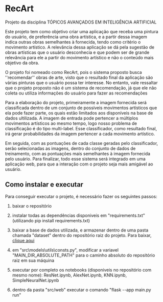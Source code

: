 # RecArt

Projeto da disciplina TÓPICOS AVANÇADOS EM INTELIGÊNCIA ARTIFICIAL

Este projeto tem como objetivo criar uma aplicação que receba uma pintura do usuário, 
de preferência uma obra artística, e a partir dessa imagem indica outras obras semelhantes à fornecida,
tendo como critério o movimento artístico. A relevância dessa aplicação se dá pela sugestão de obras artísticas 
que o usuário desconhecia e que podem ser de grande relevância para ele a partir do movimento artístico e não o conteúdo mais objetivo da obra.

O projeto foi nomeado como RecArt, pois o sistema proposto busca ''recomendar'' 
obras de arte, visto que o resultado final da aplicação são várias pinturas que o usuário possa ter interesse.
No entanto, vale ressaltar que o projeto proposto não é um sistema de recomendação, já que ele não coleta ou 
utiliza informações do usuário para fazer as recomendações

Para a elaboração do projeto, primeiramente a imagem fornecida será classificada dentro de um 
conjunto de possíveis movimentos artísticos que ela pode fazer parte, os quais estão limitados aos disponíveis na base de 
dados ultilizada. A imagem de entrada pode pertencer a múltiplos movimentos artísticos ao mesmo tempo,
logo nosso problema de classificação é do tipo multi-label. Esse classificador, 
como resultado final, irá gerar probabilidades da imagem pertencer a cada movimento artístico.

Em seguida, com as pontuações de cada classe geradas pelo classificador,
serão selecionadas as imagens, dentro do conjunto de dados de treinamento, 
com as pontuações mais semelhantes à imagem fornecida pelo usuário. Para finalizar, 
todo esse sistema será integrado em uma aplicação web, para que a interação com o projeto seja mais amigável ao usuário.

## Como instalar e executar

Para conseguir executar o projeto, é necessário fazer os seguintes passos:
1. baixar o repositório 

2. instalar todas as dependências disponiveis em "requirements.txt" (utilizando pip install requirements.txt)

3. baixar a base de dados utilizada, e armazenar dentro de uma pasta chamada "dataset" dentro do repositório
raiz do projeto. Para baixar, [clique aqui](https://www.kaggle.com/datasets/ikarus777/best-artworks-of-all-time)

4. em "src\models\utils\consts.py", modificar a variavel "MAIN_DIR_ABSOLUTE_PATH" para o caminho absoluto do repositório
raiz em sua máquina

5. executar por completo os notebooks (disponiveis no repositório com mesmo nome): ResNet.ipynb, AlexNet.ipynb, KNN.ipynb, SimpleNeuralNet.ipynb

6. dentro da pasta "src/web" executar o comando "flask --app main.py run"
